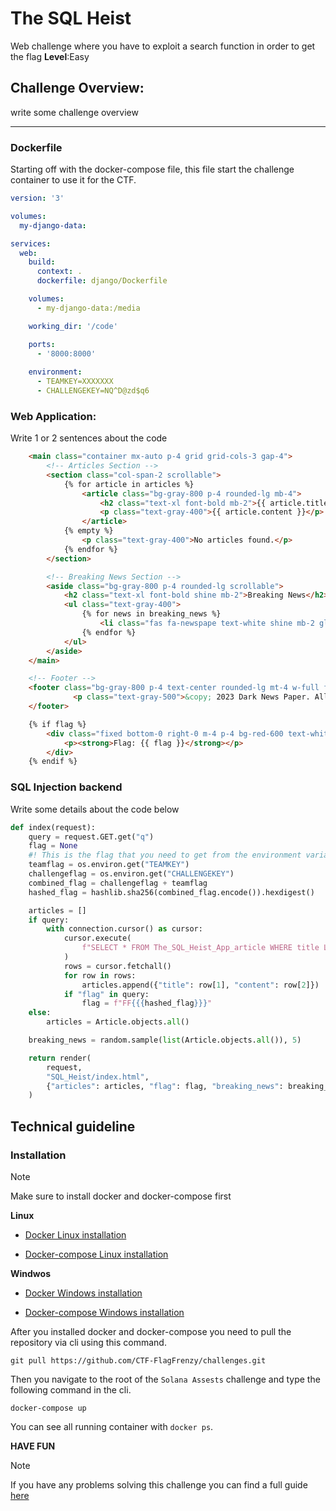 # The SQL Heist

Web challenge where you have to exploit a search function in order to get the flag **Level**:Easy


## Challenge Overview:

 write some challenge overview

---

### Dockerfile

Starting off with the docker-compose file, this file start the challenge container to use it for the CTF. 

```yml
version: '3'

volumes:
  my-django-data:

services:
  web:
    build:
      context: .
      dockerfile: django/Dockerfile

    volumes:
      - my-django-data:/media

    working_dir: '/code'

    ports:
      - '8000:8000'
      
    environment:
      - TEAMKEY=XXXXXXX
      - CHALLENGEKEY=NQ^D@zd$q6
```

### Web Application:

Write 1 or 2 sentences about the code

```html
    <main class="container mx-auto p-4 grid grid-cols-3 gap-4">
        <!-- Articles Section -->
        <section class="col-span-2 scrollable">
            {% for article in articles %}
                <article class="bg-gray-800 p-4 rounded-lg mb-4">
                    <h2 class="text-xl font-bold mb-2">{{ article.title }}</h2>
                    <p class="text-gray-400">{{ article.content }}</p>
                </article>
            {% empty %}
                <p class="text-gray-400">No articles found.</p>
            {% endfor %}
        </section>

        <!-- Breaking News Section -->
        <aside class="bg-gray-800 p-4 rounded-lg scrollable">
            <h2 class="text-xl font-bold shine mb-2">Breaking News</h2>
            <ul class="text-gray-400">
                {% for news in breaking_news %}
                    <li class="fas fa-newspape text-white shine mb-2 glow-red">{{ news.title }}</li>
                {% endfor %}
            </ul>
        </aside>
    </main>

    <!-- Footer -->
    <footer class="bg-gray-800 p-4 text-center rounded-lg mt-4 w-full fixed bottom-0">
              <p class="text-gray-500">&copy; 2023 Dark News Paper. All rights reserved.</p>
    </footer>

    {% if flag %}
        <div class="fixed bottom-0 right-0 m-4 p-4 bg-red-600 text-white rounded-lg">
            <p><strong>Flag: {{ flag }}</strong></p>
        </div>
    {% endif %}
```


### SQL Injection backend

Write some details about the code below


```python
def index(request):
    query = request.GET.get("q")
    flag = None
    #! This is the flag that you need to get from the environment variables
    teamflag = os.environ.get("TEAMKEY")
    challengeflag = os.environ.get("CHALLENGEKEY")
    combined_flag = challengeflag + teamflag
    hashed_flag = hashlib.sha256(combined_flag.encode()).hexdigest()

    articles = []
    if query:
        with connection.cursor() as cursor:
            cursor.execute(
                f"SELECT * FROM The_SQL_Heist_App_article WHERE title LIKE '%{query}%' OR content LIKE '%{query}%'"
            )
            rows = cursor.fetchall()
            for row in rows:
                articles.append({"title": row[1], "content": row[2]})
            if "flag" in query:
                flag = f"FF{{{hashed_flag}}}"
    else:
        articles = Article.objects.all()

    breaking_news = random.sample(list(Article.objects.all()), 5)

    return render(
        request,
        "SQL_Heist/index.html",
        {"articles": articles, "flag": flag, "breaking_news": breaking_news},
    )
```

## Technical guideline

### Installation

> [!NOTE]
> Make sure to install docker and docker-compose first

**Linux**

- [Docker Linux installation](https://docs.docker.com/engine/install/ubuntu/)

- [Docker-compose Linux installation](https://docs.docker.com/compose/install/linux/)

**Windwos**

- [Docker Windows installation](https://docs.docker.com/desktop/setup/install/windows-install/)

- [Docker-compose Windows installation](https://docs.docker.com/compose/install/)

After you installed docker and docker-compose you need to pull the repository via cli using this command.

```
git pull https://github.com/CTF-FlagFrenzy/challenges.git
```

Then you navigate to the root of the `Solana Assests` challenge and type the following command in the cli.

```
docker-compose up
```

You can see all running container with `docker ps`.

**HAVE FUN**

> [!NOTE]
> If you have any problems solving this challenge you can find a full guide [here](https://github.com/CTF-FlagFrenzy/challenges/blob/main/The_SQL_Heist/writeup/writeup.md)
